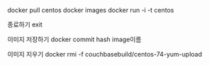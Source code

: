 
docker pull centos
docker images
docker run -i -t centos

종료하기
exit

이미지 저장하기
docker commit hash image이름

이미지 지우기
docker rmi -f couchbasebuild/centos-74-yum-upload